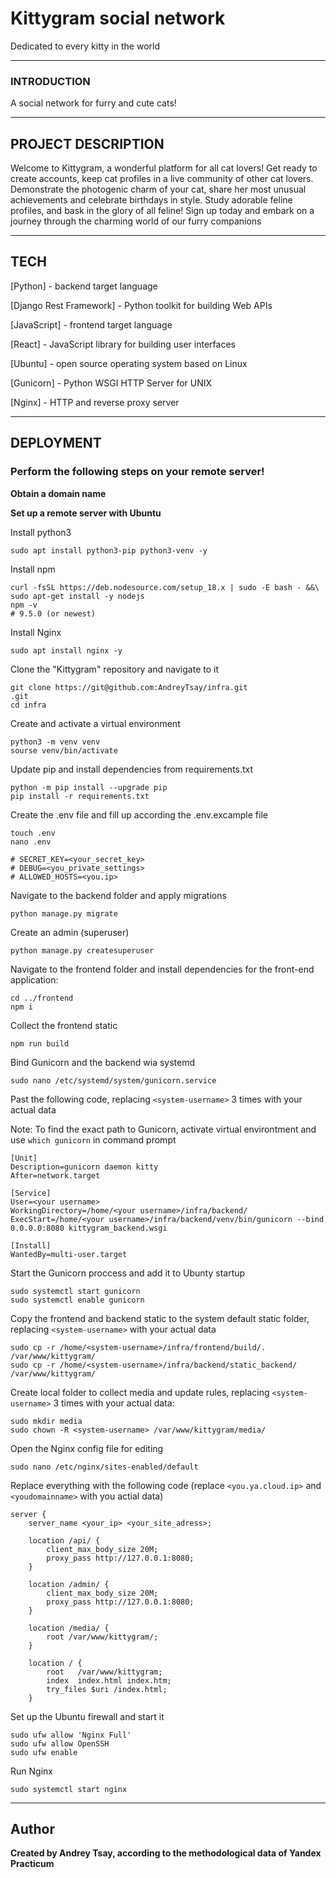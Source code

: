 # Kittygram social network 
Dedicated to every kitty in the world

___

### INTRODUCTION
A social network for furry and cute cats!

___

## PROJECT DESCRIPTION

Welcome to Kittygram, a wonderful platform for all cat lovers! Get ready to create accounts, keep cat profiles in a live community of other cat lovers. Demonstrate the photogenic charm of your cat, share her most unusual achievements and celebrate birthdays in style. Study adorable feline profiles, and bask in the glory of all feline! Sign up today and embark on a journey through the charming world of our furry companions
___

## TECH

[Python] - backend target language

[Django Rest Framework] - Python toolkit for building Web APIs

[JavaScript] - frontend target language

[React] - JavaScript library for building user interfaces

[Ubuntu] - open source operating system based on Linux
 
[Gunicorn] - Python WSGI HTTP Server for UNIX

[Nginx] - HTTP and reverse proxy server

___

## DEPLOYMENT

### Perform the following steps on your remote server!
**Obtain a domain name**

**Set up a remote server with Ubuntu**

Install python3

```
sudo apt install python3-pip python3-venv -y
```

Install npm

```
curl -fsSL https://deb.nodesource.com/setup_18.x | sudo -E bash - &&\
sudo apt-get install -y nodejs
npm -v
# 9.5.0 (or newest)
```

Install Nginx

```
sudo apt install nginx -y
```

Clone the "Kittygram" repository and navigate to it

```
git clone https://git@github.com:AndreyTsay/infra.git
.git
cd infra
```

Create and activate a virtual environment

```
python3 -m venv venv
sourse venv/bin/activate
```

Update pip and install dependencies from requirements.txt

```
python -m pip install --upgrade pip
pip install -r requirements.txt
```

Create the .env file and fill up according the .env.excample file

```
touch .env
nano .env

# SECRET_KEY=<your_secret_key>
# DEBUG=<you_private_settings>
# ALLOWED_HOSTS=<you.ip>
```

Navigate to the backend folder and apply migrations

```
python manage.py migrate
```

Create an admin (superuser)

```
python manage.py createsuperuser
```

Navigate to the frontend folder and install dependencies for the front-end application:

```
cd ../frontend
npm i
```

Collect the frontend static

```
npm run build
```

Bind Gunicorn and the backend wia systemd

```
sudo nano /etc/systemd/system/gunicorn.service
```

Past the following code, replacing `<system-username>` 3 times with your actual data

Note: To find the exact path to Gunicorn, activate virtual environtment and use `which gunicorn` in command prompt

```
[Unit]
Description=gunicorn daemon kitty
After=network.target
 
[Service]
User=<your username>
WorkingDirectory=/home/<your username>/infra/backend/
ExecStart=/home/<your username>/infra/backend/venv/bin/gunicorn --bind 0.0.0.0:8080 kittygram_backend.wsgi

[Install]
WantedBy=multi-user.target
```

Start the Gunicorn proccess and add it to Ubunty startup

```
sudo systemctl start gunicorn
sudo systemctl enable gunicorn
```

Copy the frontend and backend static to the system default static folder, replacing `<system-username>` with your actual data

```
sudo cp -r /home/<system-username>/infra/frontend/build/. /var/www/kittygram/
sudo cp -r /home/<system-username>/infra/backend/static_backend/ /var/www/kittygram/
```

Create local folder to collect media and update rules, replacing `<system-username>` 3 times with your actual data: 

```
sudo mkdir media
sudo chown -R <system-username> /var/www/kittygram/media/
```

Open the Nginx config file for editing

```
sudo nano /etc/nginx/sites-enabled/default
```

Replace everything with the following code (replace `<you.ya.cloud.ip>` and `<youdomainname>` with you actial data)

```
server {
    server_name <your_ip> <your_site_adress>;

    location /api/ {
        client_max_body_size 20M;
        proxy_pass http://127.0.0.1:8080;
    }

    location /admin/ {
        client_max_body_size 20M;
        proxy_pass http://127.0.0.1:8080;
    }

    location /media/ {
        root /var/www/kittygram/;
    }

    location / {
        root   /var/www/kittygram;
        index  index.html index.htm;
        try_files $uri /index.html;
    }
```

Set up the Ubuntu firewall and start it
```
sudo ufw allow 'Nginx Full'
sudo ufw allow OpenSSH
sudo ufw enable
```

Run Nginx

```
sudo systemctl start nginx
```
___
## Author

**Created by Andrey Tsay, according to the methodological data of Yandex Practicum**

